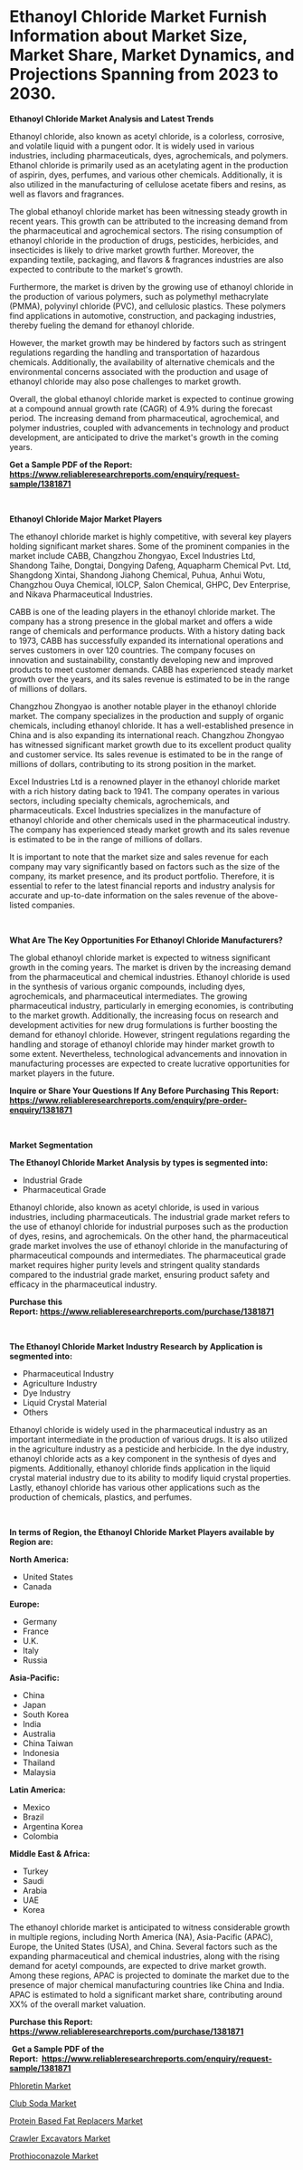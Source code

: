 <p><h1>Ethanoyl Chloride Market Furnish Information about Market Size, Market Share, Market Dynamics, and Projections Spanning from 2023 to 2030.</h1></p><p><strong>Ethanoyl Chloride Market Analysis and Latest Trends</strong></p>
<p><p>Ethanoyl chloride, also known as acetyl chloride, is a colorless, corrosive, and volatile liquid with a pungent odor. It is widely used in various industries, including pharmaceuticals, dyes, agrochemicals, and polymers. Ethanol chloride is primarily used as an acetylating agent in the production of aspirin, dyes, perfumes, and various other chemicals. Additionally, it is also utilized in the manufacturing of cellulose acetate fibers and resins, as well as flavors and fragrances.</p><p>The global ethanoyl chloride market has been witnessing steady growth in recent years. This growth can be attributed to the increasing demand from the pharmaceutical and agrochemical sectors. The rising consumption of ethanoyl chloride in the production of drugs, pesticides, herbicides, and insecticides is likely to drive market growth further. Moreover, the expanding textile, packaging, and flavors & fragrances industries are also expected to contribute to the market's growth.</p><p>Furthermore, the market is driven by the growing use of ethanoyl chloride in the production of various polymers, such as polymethyl methacrylate (PMMA), polyvinyl chloride (PVC), and cellulosic plastics. These polymers find applications in automotive, construction, and packaging industries, thereby fueling the demand for ethanoyl chloride.</p><p>However, the market growth may be hindered by factors such as stringent regulations regarding the handling and transportation of hazardous chemicals. Additionally, the availability of alternative chemicals and the environmental concerns associated with the production and usage of ethanoyl chloride may also pose challenges to market growth.</p><p>Overall, the global ethanoyl chloride market is expected to continue growing at a compound annual growth rate (CAGR) of 4.9% during the forecast period. The increasing demand from pharmaceutical, agrochemical, and polymer industries, coupled with advancements in technology and product development, are anticipated to drive the market's growth in the coming years.</p></p>
<p><strong>Get a Sample PDF of the Report:&nbsp; <a href="https://www.reliableresearchreports.com/enquiry/request-sample/1381871">https://www.reliableresearchreports.com/enquiry/request-sample/1381871</a></strong></p>
<p>&nbsp;</p>
<p><strong>Ethanoyl Chloride Major Market Players</strong></p>
<p><p>The ethanoyl chloride market is highly competitive, with several key players holding significant market shares. Some of the prominent companies in the market include CABB, Changzhou Zhongyao, Excel Industries Ltd, Shandong Taihe, Dongtai, Dongying Dafeng, Aquapharm Chemical Pvt. Ltd, Shangdong Xintai, Shandong Jiahong Chemical, Puhua, Anhui Wotu, Changzhou Ouya Chemical, IOLCP, Salon Chemical, GHPC, Dev Enterprise, and Nikava Pharmaceutical Industries. </p><p>CABB is one of the leading players in the ethanoyl chloride market. The company has a strong presence in the global market and offers a wide range of chemicals and performance products. With a history dating back to 1973, CABB has successfully expanded its international operations and serves customers in over 120 countries. The company focuses on innovation and sustainability, constantly developing new and improved products to meet customer demands. CABB has experienced steady market growth over the years, and its sales revenue is estimated to be in the range of millions of dollars.</p><p>Changzhou Zhongyao is another notable player in the ethanoyl chloride market. The company specializes in the production and supply of organic chemicals, including ethanoyl chloride. It has a well-established presence in China and is also expanding its international reach. Changzhou Zhongyao has witnessed significant market growth due to its excellent product quality and customer service. Its sales revenue is estimated to be in the range of millions of dollars, contributing to its strong position in the market.</p><p>Excel Industries Ltd is a renowned player in the ethanoyl chloride market with a rich history dating back to 1941. The company operates in various sectors, including specialty chemicals, agrochemicals, and pharmaceuticals. Excel Industries specializes in the manufacture of ethanoyl chloride and other chemicals used in the pharmaceutical industry. The company has experienced steady market growth and its sales revenue is estimated to be in the range of millions of dollars.</p><p>It is important to note that the market size and sales revenue for each company may vary significantly based on factors such as the size of the company, its market presence, and its product portfolio. Therefore, it is essential to refer to the latest financial reports and industry analysis for accurate and up-to-date information on the sales revenue of the above-listed companies.</p></p>
<p>&nbsp;</p>
<p><strong>What Are The Key Opportunities For Ethanoyl Chloride Manufacturers?</strong></p>
<p><p>The global ethanoyl chloride market is expected to witness significant growth in the coming years. The market is driven by the increasing demand from the pharmaceutical and chemical industries. Ethanoyl chloride is used in the synthesis of various organic compounds, including dyes, agrochemicals, and pharmaceutical intermediates. The growing pharmaceutical industry, particularly in emerging economies, is contributing to the market growth. Additionally, the increasing focus on research and development activities for new drug formulations is further boosting the demand for ethanoyl chloride. However, stringent regulations regarding the handling and storage of ethanoyl chloride may hinder market growth to some extent. Nevertheless, technological advancements and innovation in manufacturing processes are expected to create lucrative opportunities for market players in the future.</p></p>
<p><strong>Inquire or Share Your Questions If Any Before Purchasing This Report: <a href="https://www.reliableresearchreports.com/enquiry/pre-order-enquiry/1381871">https://www.reliableresearchreports.com/enquiry/pre-order-enquiry/1381871</a></strong></p>
<p>&nbsp;</p>
<p><strong>Market Segmentation</strong></p>
<p><strong>The Ethanoyl Chloride Market Analysis by types is segmented into:</strong></p>
<p><ul><li>Industrial Grade</li><li>Pharmaceutical Grade</li></ul></p>
<p><p>Ethanoyl chloride, also known as acetyl chloride, is used in various industries, including pharmaceuticals. The industrial grade market refers to the use of ethanoyl chloride for industrial purposes such as the production of dyes, resins, and agrochemicals. On the other hand, the pharmaceutical grade market involves the use of ethanoyl chloride in the manufacturing of pharmaceutical compounds and intermediates. The pharmaceutical grade market requires higher purity levels and stringent quality standards compared to the industrial grade market, ensuring product safety and efficacy in the pharmaceutical industry.</p></p>
<p><strong>Purchase this Report:&nbsp;<a href="https://www.reliableresearchreports.com/purchase/1381871">https://www.reliableresearchreports.com/purchase/1381871</a></strong></p>
<p>&nbsp;</p>
<p><strong>The Ethanoyl Chloride Market Industry Research by Application is segmented into:</strong></p>
<p><ul><li>Pharmaceutical Industry</li><li>Agriculture Industry</li><li>Dye Industry</li><li>Liquid Crystal Material</li><li>Others</li></ul></p>
<p><p>Ethanoyl chloride is widely used in the pharmaceutical industry as an important intermediate in the production of various drugs. It is also utilized in the agriculture industry as a pesticide and herbicide. In the dye industry, ethanoyl chloride acts as a key component in the synthesis of dyes and pigments. Additionally, ethanoyl chloride finds application in the liquid crystal material industry due to its ability to modify liquid crystal properties. Lastly, ethanoyl chloride has various other applications such as the production of chemicals, plastics, and perfumes.</p></p>
<p>&nbsp;</p>
<p><strong>In terms of Region, the Ethanoyl Chloride Market Players available by Region are:</strong></p>
<p>
    <p> <strong> North America: </strong>
        <ul>
            <li>United States</li>
            <li>Canada</li>
        </ul>
        </p> 
    <p> <strong> Europe: </strong>
        <ul>
            <li>Germany</li>
            <li>France</li>
            <li>U.K.</li>
            <li>Italy</li>
            <li>Russia</li>
        </ul>
        </p> 
    <p> <strong> Asia-Pacific: </strong>
        <ul>
            <li>China</li>
            <li>Japan</li>
            <li>South Korea</li>
            <li>India</li>
            <li>Australia</li>
            <li>China Taiwan</li>
            <li>Indonesia</li>
            <li>Thailand</li>
            <li>Malaysia</li>
        </ul>
        </p> 
    <p> <strong> Latin America: </strong>
        <ul>
            <li>Mexico</li>
            <li>Brazil</li>
            <li>Argentina Korea</li>
            <li>Colombia</li>
        </ul>
        </p> 
    <p> <strong> Middle East & Africa: </strong>
        <ul>
            <li>Turkey</li>
            <li>Saudi</li>
            <li>Arabia</li>
            <li>UAE</li>
            <li>Korea</li>
        </ul>
    </p>
    </p>
<p><p>The ethanoyl chloride market is anticipated to witness considerable growth in multiple regions, including North America (NA), Asia-Pacific (APAC), Europe, the United States (USA), and China. Several factors such as the expanding pharmaceutical and chemical industries, along with the rising demand for acetyl compounds, are expected to drive market growth. Among these regions, APAC is projected to dominate the market due to the presence of major chemical manufacturing countries like China and India. APAC is estimated to hold a significant market share, contributing around XX% of the overall market valuation.</p></p>
<p><strong>Purchase this Report: <a href="https://www.reliableresearchreports.com/purchase/1381871">https://www.reliableresearchreports.com/purchase/1381871</a></strong></p>
<p>&nbsp;<strong>Get a Sample PDF of the Report:&nbsp;&nbsp;<a href="https://www.reliableresearchreports.com/enquiry/request-sample/1381871">https://www.reliableresearchreports.com/enquiry/request-sample/1381871</a></strong></p>
<p><strong></strong></p>
<p><p><a href="https://github.com/mahnoor2003/Market-Research-Report-List-1/blob/main/phloretin-market.md">Phloretin Market</a></p><p><a href="https://medium.com/@marinaieme/club-soda-market-trends-and-market-analysis-forecasted-for-period-2023-2030-46a55059389c">Club Soda Market</a></p><p><a href="https://medium.com/@porteradams98/decoding-protein-based-fat-replacers-market-metrics-market-share-trends-and-growth-patterns-b0bed95732f4">Protein Based Fat Replacers Market</a></p><p><a href="https://medium.com/@aliciahaley1989/crawler-excavators-market-share-evolution-and-market-growth-trends-2023-2030-f4f0f5079693">Crawler Excavators Market</a></p><p><a href="https://github.com/marloy8/Market-Research-Report-List-1/blob/main/prothioconazole-market.md">Prothioconazole Market</a></p></p>